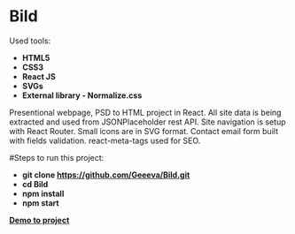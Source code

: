 
# Bild
Used tools:

- **HTML5**
- **CSS3**
- **React JS**
- **SVGs**
- **External library - Normalize.css** 

Presentional webpage, PSD to HTML project in React. All site data is being extracted and used from JSONPlaceholder rest API.
Site navigation is setup with React Router. Small icons are in SVG format. Contact email form built with fields validation.
react-meta-tags used for SEO.

#Steps to run this project:

- **git clone https://github.com/Geeeva/Bild.git**
- **cd Bild**
- **npm install**
- **npm start**

**[Demo to project](https://geeeva.github.io/Bild/)**

